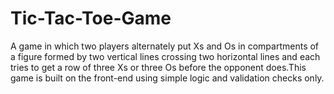 # Tic-Tac-Toe-Game

A game in which two players alternately put Xs and Os in compartments of a figure formed by two vertical lines crossing two horizontal lines and each tries 
to get a row of three Xs or three Os before the opponent does.This game is built on the front-end using simple logic and validation checks only.   


